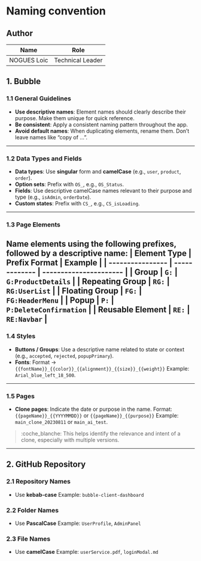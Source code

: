 # Naming convention 
## Author
|Name|Role|
|----|----|
|NOGUES Loic|Technical Leader|
## 1. Bubble
### 1.1 General Guidelines
* **Use descriptive names**: Element names should clearly describe their purpose. Make them unique for quick reference.
* **Be consistent**: Apply a consistent naming pattern throughout the app.
* **Avoid default names**: When duplicating elements, rename them. Don’t leave names like “copy of …”.
---
### 1.2 Data Types and Fields
* **Data types**: Use **singular** form and **camelCase** (e.g., `user`, `product`, `order`).
* **Option sets**: Prefix with `OS_`, e.g., `OS_Status`.
* **Fields**: Use descriptive camelCase names relevant to their purpose and type (e.g., `isAdmin`, `orderDate`).
* **Custom states**: Prefix with `CS_`, e.g., `CS_isLoading`.
---
### 1.3 Page Elements
Name elements using the following prefixes, followed by a descriptive name:
| Element Type     | Prefix Format | Example                |
| ---------------- | ------------- | ---------------------- |
| Group            | `G:`          | `G:ProductDetails`     |
| Repeating Group  | `RG:`         | `RG:UserList`          |
| Floating Group   | `FG:`         | `FG:HeaderMenu`        |
| Popup            | `P:`          | `P:DeleteConfirmation` |
| Reusable Element | `RE:`         | `RE:Navbar`            |
---
### 1.4 Styles
* **Buttons / Groups**: Use a descriptive name related to state or context (e.g., `accepted`, `rejected`, `popupPrimary`).
* **Fonts**: Format → `{{fontName}}_{{color}}_{{alignment}}_{{size}}_{{weight}}`
  Example: `Arial_blue_left_18_500`.
---
### 1.5 Pages
* **Clone pages**: Indicate the date or purpose in the name.
  Format: `{{pageName}}_{{YYYYMMDD}}` or `{{pageName}}_{{purpose}}`
  Example: `main_clone_20230811` or `main_ai_test`.
> :coche_blanche: This helps identify the relevance and intent of a clone, especially with multiple versions.
---
## 2. GitHub Repository
### 2.1 Repository Names
* Use **kebab-case**
  Example: `bubble-client-dashboard`
### 2.2 Folder Names
* Use **PascalCase**
  Example: `UserProfile`, `AdminPanel`
### 2.3 File Names
* Use **camelCase**
  Example: `userService.pdf`, `loginModal.md`